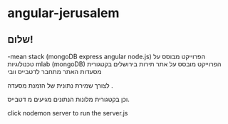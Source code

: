 # angular-jerusalem
## שלום!



-mean stack (mongoDB express angular node.js)
הפרוייקט מבוסס על טכנולוגיות
mlab (mongoDB)
הפרוייקט מובסס על אתר תירות בירושלים בקטגורית מסעדות האתר מתחבר לדטבייס  וובי

לצורך שמירת נתונית של הזמנת מסעדה .
 
 וכן בקטגורית מלונות הנתונים מגיעים מ דטבייס.
 
click nodemon server to run the server.js
